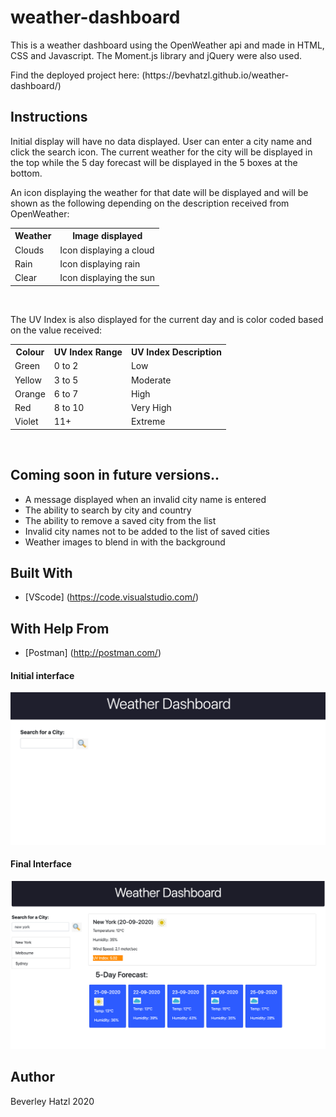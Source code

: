 # weather-dashboard
This is a weather dashboard using the OpenWeather api and made in HTML, CSS and Javascript. The Moment.js library and jQuery were also used. 

<p>Find the deployed project here: (https://bevhatzl.github.io/weather-dashboard/)</p>

## Instructions
<p>Initial display will have no data displayed. User can enter a city name and click the search icon. The current weather for the city will be displayed in the top while the 5 day forecast will be displayed in the 5 boxes at the bottom.</p>
<p>An icon displaying the weather for that date will be displayed and will be shown as the following depending on the description received from OpenWeather:</p>
<table style="width:100%">
    <tr>
        <th>Weather</th>
        <th>Image displayed</th>
    </tr>
    <tr>
        <td>Clouds</td>
        <td>Icon displaying a cloud</td>
    </tr>
    <tr>
        <td>Rain</td>
        <td>Icon displaying rain</td>
    </tr>
    <tr>
        <td>Clear</td>
        <td>Icon displaying the sun</td>
    </tr>
</table>
<br>
<p>The UV Index is also displayed for the current day and is color coded based on the value received:</p>
<table style="width:100%">
    <tr>
        <th>Colour</th>
        <th>UV Index Range</th>
        <th>UV Index Description</th>
    </tr>
    <tr>
        <td>Green</td>
        <td>0 to 2</td>
        <td>Low</td>
    </tr>
    <tr>
        <td>Yellow</td>
        <td>3 to 5</td>
        <td>Moderate</td>
    </tr>
    <tr>
        <td>Orange</td>
        <td>6 to 7</td>
        <td>High</td>
    </tr>
        <tr>
        <td>Red</td>
        <td>8 to 10</td>
        <td>Very High</td>
    </tr>
        <tr>
        <td>Violet</td>
        <td>11+</td>
        <td>Extreme</td>
    </tr>
</table>
<br>

## Coming soon in future versions..
<ul>
    <li>A message displayed when an invalid city name is entered</li>
    <li>The ability to search by city and country</li>
    <li>The ability to remove a saved city from the list</li>
    <li>Invalid city names not to be added to the list of saved cities</li>
    <li>Weather images to blend in with the background</li>
</ul>

## Built With

* [VScode] (https://code.visualstudio.com/) 

## With Help From
* [Postman] (http://postman.com/) 

#### Initial interface

![Screenshot of initial page of weather dashboard](/images/screenfirst.png)

#### Final Interface

![Screenshot of weather dashboard with weather data displayed](/images/screen2.png)

## Author
Beverley Hatzl 2020

